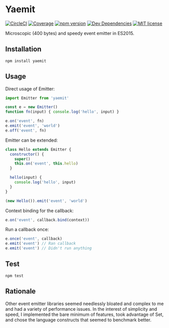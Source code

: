 # Yaemit
[![CircleCI](https://img.shields.io/circleci/project/github/kroogs/yaemit.svg)](https://circleci.com/gh/kroogs/yaemit)
[![Coverage](https://img.shields.io/coveralls/kroogs/yaemit.svg)](https://coveralls.io/github/kroogs/yaemit)
[![npm version](https://img.shields.io/npm/v/yaemit.svg)](https://www.npmjs.com/package/yaemit)
[![Dev Dependencies](https://img.shields.io/david/dev/kroogs/yaemit.svg)]()
[![MIT license](https://img.shields.io/npm/l/yaemit.svg)](https://spdx.org/licenses/MIT)

Microscopic (400 bytes) and speedy event emitter in ES2015.

## Installation

  ```shell
  npm install yaemit
  ```

## Usage

  Direct usage of Emitter:
  ```javascript
  import Emitter from 'yaemit'

  const e = new Emitter()
  function fn(input) { console.log('hello', input) }

  e.on('event', fn)
  e.emit('event', 'world')
  e.off('event', fn)
  ```

  Emitter can be extended:
  ```javascript
  class Hello extends Emitter {
    constructor() {
      super()
      this.on('event', this.hello)
    }

    hello(input) {
      console.log('hello', input)
    }
  }

  (new Hello()).emit('event', 'world')
  ```

  Context binding for the callback:
  ```javascript
  e.on('event', callback.bind(context))
  ```

  Run a callback once:
  ```javascript
  e.once('event', callback)
  e.emit('event') // Ran callback
  e.emit('event') // Didn't run anything
  ```

## Test

  ```shell
  npm test
  ```

## Rationale

  Other event emitter libraries seemed needlessly bloated and
  complex to me and had a variety of performance issues. In the
  interest of simplicity and speed, I implemented the bare minimum
  of features, took advantage of Set, and chose the language
  constructs that seemed to benchmark better.
